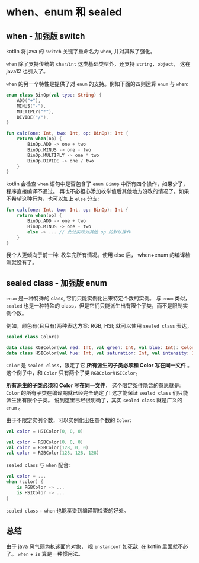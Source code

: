 # when、enum 和 sealed

## when - 加强版 switch

kotlin 将 java 的 `switch` 关键字重命名为 `when`, 并对其做了强化。

`when` 除了支持传统的 `char`/`int` 这类基础类型外，还支持 `string`，`object`，
这在 java12 也引入了。

`when` 的另一个特性是提供了对 `enum` 的支持。例如下面的四则运算 `enum` 与 `when`:

```kotlin
enum class BinOp(val type: String) {
    ADD("+"),
    MINUS("-"),
    MULTIPLY("*"),
    DIVIDE("/"),
}

fun calc(one: Int, two: Int, op: BinOp): Int {
    return when(op) {
        BinOp.ADD -> one + two
        BinOp.MINUS -> one - two
        BinOp.MULTIPLY -> one * two
        BinOp.DIVIDE -> one / two
    }
}
```

kotlin 会检查 `when` 语句中是否包含了 `enum BinOp` 中所有四个操作，如果少了，程序直接编译不通过。
再也不必担心添加枚举值后其他地方没改的情况了。如果不希望这种行为，也可以加上 `else` 分支:

```kotlin
fun calc(one: Int, two: Int, op: BinOp): Int {
    return when(op) {
        BinOp.ADD -> one + two
        BinOp.MINUS -> one - two
        else -> ... // 此处实现对其他 op 的默认操作
    }
}
```

我个人更倾向于前一种: 枚举完所有情况。使用 else 后， when+enum 的编译检测就没有了。

## sealed class - 加强版 enum

`enum` 是一种特殊的 class, 它们只能实例化出来特定个数的实例。
与 `enum` 类似，`sealed` 也是一种特殊的 class，但是它们只能派生出有限个子类，而不是限制实例个数。

例如，颜色有(且只有)两种表达方案: RGB, HSI; 就可以使用 `sealed class` 表达，

```kotlin
sealed class Color()

data class RGBColor(val red: Int, val green: Int, val blue: Int): Color()
data class HSIColor(val hue: Int, val saturation: Int, val intensity: Int): Color()
```

`Color` 是 `sealed class`，限定了它 **所有派生的子类必须和 Color 写在同一文件** 。
这个例子中，和 `Color` 只有两个子类 `RGBColor`/`HSIColor`。

**所有派生的子类必须和 Color 写在同一文件**， 这个限定条件隐含的意思就是: `Color` 的所有子类在编译期就已经完全确定了!
这才能保证 `sealed class` 们只能派生出有限个子类。
说到这里已经很明确了，其实 `sealed class` 就是广义的 `enum` 。

由于不限定实例个数，可以实例化出任意个数的 `Color`:

```kotlin
val color = HSIColor(0, 0, 0)

val color = RGBColor(0, 0, 0)
val color = RGBColor(128, 0, 0)
val color = RGBColor(128, 128, 128)
```

`sealed class` 与 `when` 配合:

```kotlin
val color = ...
when (color) {
    is RGBColor -> ...
    is HSIColor -> ...
}
```

`sealed class` + `when` 也能享受到编译期检查的好处。

## 总结

由于 java 风气颇为执迷面向对象， 视 `instanceof` 如死敌.
在 kotlin 里面就不必了。 `when` + `is` 算是一种惯用法。
